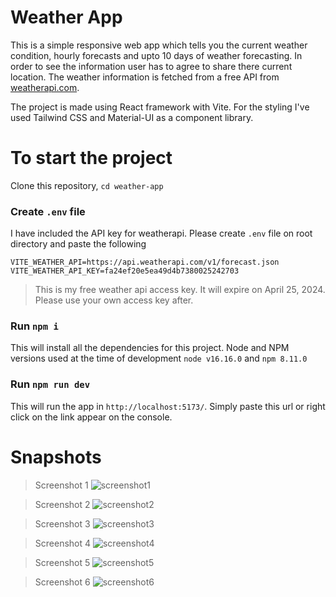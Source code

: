 # Weather App

This is a simple responsive web app which tells you the current weather condition, hourly forecasts and upto 10 days of weather forecasting. In order to see the information user has to agree to share there current location. The weather information is fetched from a free API from [weatherapi.com](https://www.weatherapi.com/).

The project is made using React framework with Vite. For the styling I've used Tailwind CSS and Material-UI as a component library.

# To start the project

Clone this repository, `cd weather-app`

### Create `.env` file

I have included the API key for weatherapi. Please create `.env` file on root directory and paste the following

```nodejs
VITE_WEATHER_API=https://api.weatherapi.com/v1/forecast.json
VITE_WEATHER_API_KEY=fa24ef20e5ea49d4b7380025242703
```

> This is my free weather api access key. It will expire on April 25, 2024. Please use your own access key after.

### Run `npm i`

This will install all the dependencies for this project.
Node and NPM versions used at the time of development `node v16.16.0` and `npm 8.11.0`

### Run `npm run dev`

This will run the app in `http://localhost:5173/`. Simply paste this url or right click on the link appear on the console.

# Snapshots
> Screenshot 1
![screenshot1](https://raw.githubusercontent.com/Saspian/weather-app/main/src/assets/1.png)


> Screenshot 2
![screenshot2](https://raw.githubusercontent.com/Saspian/weather-app/main/src/assets/2.png)


> Screenshot 3
![screenshot3](https://raw.githubusercontent.com/Saspian/weather-app/main/src/assets/3.png)


> Screenshot 4
![screenshot4](https://raw.githubusercontent.com/Saspian/weather-app/main/src/assets/4.png)


> Screenshot 5
![screenshot5](https://raw.githubusercontent.com/Saspian/weather-app/main/src/assets/5.png)


> Screenshot 6
![screenshot6](https://raw.githubusercontent.com/Saspian/weather-app/main/src/assets/6.png)
